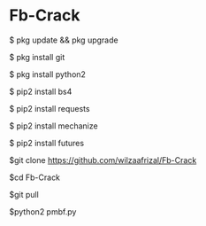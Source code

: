 # Fb-Crack

$ pkg update && pkg upgrade

$ pkg install git

$ pkg install python2

$ pip2 install bs4

$ pip2 install requests

$ pip2 install mechanize

$ pip2 install futures

$git clone https://github.com/wilzaafrizal/Fb-Crack

$cd Fb-Crack

$git pull

$python2 pmbf.py
